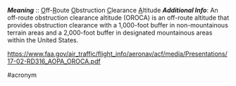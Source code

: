 ***Meaning*** :: <u>O</u>ff-<u>R</u>oute <u>O</u>bstruction <u>C</u>learance <u>A</u>ltitude
***Additional Info***: An off-route obstruction clearance altitude (OROCA) is an off-route altitude that provides obstruction clearance with a 1,000-foot buffer in non-mountainous terrain areas and a 2,000-foot buffer in designated mountainous areas within the United States.

https://www.faa.gov/air_traffic/flight_info/aeronav/acf/media/Presentations/17-02-RD316_AOPA_OROCA.pdf

#acronym